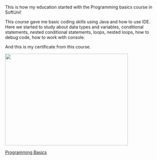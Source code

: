 This is how my education started with the Programming basics course in SoftUni!

This course gave me basic coding skills using Java and how to use IDE.
Here we started to study about data types and variables, conditional statements,
nested conditional statements, loops, nested loops, how to debug code,
how to work with console.


And this is my certificate from this course.

  <img src="![certificateBasics](https://github.com/RobSunnn/SoftUni---Courses/assets/100959760/5fb5afe4-a3f5-4c8b-ae40-f7bc785bfe1e)" style="width:400px;height:300px;">

  [Programming Basics](https://softuni.bg/certificates/details/125310/1d892477 "Learning the basics of programming language Java")
